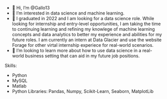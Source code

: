 - 👋 Hi, I’m @Gallo13
- 👀 I’m interested in data science and machine learning.
- 🌱 I graduated in 2022 and I am looking for a data science role. While looking for internship and entry-level opportunities, I am taking the time to continuing learning and refining my knowlege of machine learning concepts and data analytics to better my experience and abilities for my future roles. I am currently an intern at Data Glacier and use the website Forage for other virtal internship experiece for real-world scenarios.
- 💞️ I’m looking to learn more about how to use data science in a real-world business setting that can aid in my future job positions.

Skills:
- Python
- MySQL
- Matlab
- Python Libraries: Pandas, Numpy, Scikit-Learn, Seaborn, MatplotLib

<!---
Gallo13/Gallo13 is a ✨ special ✨ repository because its `README.md` (this file) appears on your GitHub profile.
You can click the Preview link to take a look at your changes.
--->
